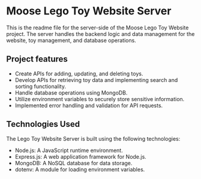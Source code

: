 # Moose Lego Toy Website Server

This is the readme file for the server-side of the Moose Lego Toy Website project. The server handles the backend logic and data management for the website, toy management, and database operations.

## Project features

- Create APIs for adding, updating, and deleting toys.
- Develop APIs for retrieving toy data and implementing search and sorting functionality.
- Handle database operations using MongoDB.
- Utilize environment variables to securely store sensitive information.
- Implemented error handling and validation for API requests.

## Technologies Used

The Lego Toy Website Server is built using the following technologies:

- Node.js: A JavaScript runtime environment.
- Express.js: A web application framework for Node.js.
- MongoDB: A NoSQL database for data storage.
- dotenv: A module for loading environment variables.